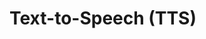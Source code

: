 # Text-to-Speech (TTS)

<!--[metadata]: {"description": "Voice analytics, databases, and more third-party integrations for building voice apps with Jovo",
"route": "tts" }-->